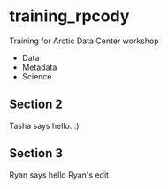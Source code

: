 # training_rpcody
Training for Arctic Data Center workshop

- Data
- Metadata
- Science

## Section 2
Tasha says hello. :)

## Section 3
Ryan says hello
Ryan's edit